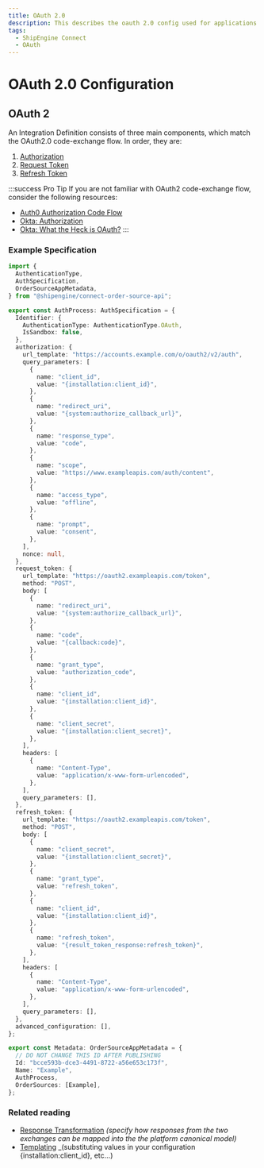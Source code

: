 ```yaml
---
title: OAuth 2.0
description: This describes the oauth 2.0 config used for applications
tags:
  - ShipEngine Connect
  - OAuth
---
```


# OAuth 2.0 Configuration

## OAuth 2

An Integration Definition consists of three main components, which match the
OAuth2.0 code-exchange flow. In order, they are:

1. [Authorization](./flow/authorization.md)
1. [Request Token](./flow/request-token.md)
1. [Refresh Token](./flow/refresh-token.md)

:::success Pro Tip
If you are not familiar with OAuth2 code-exchange flow, consider the following resources:
- [Auth0 Authorization Code Flow](https://auth0.com/docs/flows/authorization-code-flow)
- [Okta: Authorization](https://www.oauth.com/oauth2-servers/authorization/)
- [Okta: What the Heck is OAuth?](https://developer.okta.com/blog/2017/06/21/what-the-heck-is-oauth)
:::

### Example Specification
```typescript
import {
  AuthenticationType,
  AuthSpecification,
  OrderSourceAppMetadata,
} from "@shipengine/connect-order-source-api";

export const AuthProcess: AuthSpecification = {
  Identifier: {
    AuthenticationType: AuthenticationType.OAuth,
    IsSandbox: false,
  },
  authorization: {
    url_template: "https://accounts.example.com/o/oauth2/v2/auth",
    query_parameters: [
      {
        name: "client_id",
        value: "{installation:client_id}",
      },
      {
        name: "redirect_uri",
        value: "{system:authorize_callback_url}",
      },
      {
        name: "response_type",
        value: "code",
      },
      {
        name: "scope",
        value: "https://www.exampleapis.com/auth/content",
      },
      {
        name: "access_type",
        value: "offline",
      },
      {
        name: "prompt",
        value: "consent",
      },
    ],
    nonce: null,
  },
  request_token: {
    url_template: "https://oauth2.exampleapis.com/token",
    method: "POST",
    body: [
      {
        name: "redirect_uri",
        value: "{system:authorize_callback_url}",
      },
      {
        name: "code",
        value: "{callback:code}",
      },
      {
        name: "grant_type",
        value: "authorization_code",
      },
      {
        name: "client_id",
        value: "{installation:client_id}",
      },
      {
        name: "client_secret",
        value: "{installation:client_secret}",
      },
    ],
    headers: [
      {
        name: "Content-Type",
        value: "application/x-www-form-urlencoded",
      },
    ],
    query_parameters: [],
  },
  refresh_token: {
    url_template: "https://oauth2.exampleapis.com/token",
    method: "POST",
    body: [
      {
        name: "client_secret",
        value: "{installation:client_secret}",
      },
      {
        name: "grant_type",
        value: "refresh_token",
      },
      {
        name: "client_id",
        value: "{installation:client_id}",
      },
      {
        name: "refresh_token",
        value: "{result_token_response:refresh_token}",
      },
    ],
    headers: [
      {
        name: "Content-Type",
        value: "application/x-www-form-urlencoded",
      },
    ],
    query_parameters: [],
  },
  advanced_configuration: [],
};

export const Metadata: OrderSourceAppMetadata = {
  // DO NOT CHANGE THIS ID AFTER PUBLISHING
  Id: "bcce593b-dce3-4491-8722-a56e653c173f",
  Name: "Example",
  AuthProcess,
  OrderSources: [Example],
};
```

### Related reading

- [Response Transformation](./advanced/response-transformation.md) _(specify how responses from the two exchanges can be mapped into the the platform canonical model)_
- [Templating](./templating/index.md) _(substituting values in your configuration {installation:client_id}, etc...)
